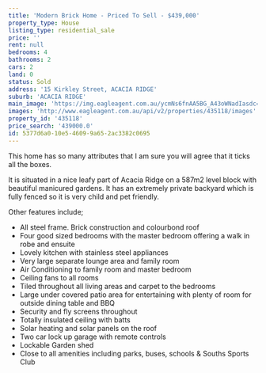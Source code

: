 ```yaml
---
title: 'Modern Brick Home - Priced To Sell - $439,000'
property_type: House
listing_type: residential_sale
price: ''
rent: null
bedrooms: 4
bathrooms: 2
cars: 2
land: 0
status: Sold
address: '15 Kirkley Street, ACACIA RIDGE'
suburb: 'ACACIA RIDGE'
main_image: 'https://img.eagleagent.com.au/ycmNs6fnAA5BG_A43oWNadIasdc=/1280x854/smart/https://s3-us-west-2.amazonaws.com/eagleagent-orig/images/6820673/113714103-image-M.jpg'
images: 'http://www.eagleagent.com.au/api/v2/properties/435118/images'
property_id: '435118'
price_search: '439000.0'
id: 5377d6a0-10e5-4609-9a65-2ac3382c0695
---
```

This home has so many attributes that I am sure you will agree that it ticks all the boxes.

It is situated in a nice leafy part of Acacia Ridge on a 587m2 level block with beautiful manicured gardens. It has an extremely private backyard which is fully fenced so it is very child and pet friendly.

Other features include;
*  All steel frame. Brick construction and colourbond roof
*  Four good sized bedrooms with the master bedroom offering a walk in robe and ensuite
*  Lovely kitchen with stainless steel appliances
*  Very large separate lounge area and family room
*  Air Conditioning to family room and master bedroom
*  Ceiling fans to all rooms
*  Tiled throughout all living areas and carpet to the bedrooms
*  Large under covered patio area for entertaining with plenty of room for outside dining table and BBQ
*  Security and fly screens throughout
*  Totally insulated ceiling with batts
*  Solar heating and solar panels on the roof
*  Two car lock up garage with remote controls
*  Lockable Garden shed
*  Close to all amenities including parks, buses, schools & Souths Sports Club